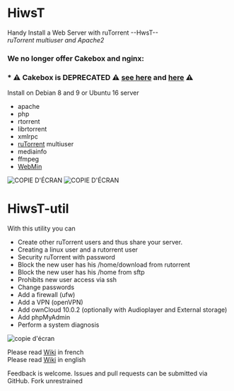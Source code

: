 # HiwsT
Handy Install a Web Server with ruTorrent --HwsT--  
_ruTorrent multiuser and Apache2_  

### We no longer offer Cakebox and nginx:
### * :warning: Cakebox is DEPRECATED :warning: <a href="https://github.com/cakebox/cakebox">see here</a> and <a href="https://github.com/cakebox/cakebox/issues/216">here</a> :warning:  

Install on Debian 8 and 9 or Ubuntu 16 server
- apache
- php
- rtorrent
 - librtorrent
 - xmlrpc
- <a href="https://github.com/Novik/ruTorrent/">ruTorrent</a> multiuser
 - mediainfo
 - ffmpeg
- <a href="http://www.webmin.com/">WebMin</a>

![COPIE D'ÉCRAN](https://github.com/Patlol/Handy-Install-Web-Server-ruTorrent-/wiki/png/Capture2017-07-02_01:07:57.png) ![COPIE D'ÉCRAN](https://github.com/Patlol/Handy-Install-Web-Server-ruTorrent-/wiki/png/Capture2017-07-02_01:08:15.png)
# HiwsT-util
With this utility you can  
- Create other ruTorrent users and thus share your server.  
 - Creating a linux user and a rutorrent user  
 - Security ruTorrent with password
 - Block the new user has his /home/download from rutorrent  
 - Block the new user has his /home from sftp  
 - Prohibits new user access via ssh  
- Change passwords
- Add a firewall (ufw)
- Add a VPN (openVPN)
- Add ownCloud 10.0.2 (optionally with Audioplayer and External storage)
- Add phpMyAdmin
- Perform a system diagnosis  

![copie d'écran](https://github.com/Patlol/Handy-Install-Web-Server-ruTorrent-/wiki/png/Capture2017-07-02_01:03:30.png)

Please read <a href="https://github.com/Patlol/Install-Handy-Web-Server-ruTorrent-/wiki/Home">Wiki</a> in french  
Please read <a href="https://github.com/Patlol/Install-Handy-Web-Server-ruTorrent-/wiki/Home-en">Wiki</a> in english

Feedback is welcome. Issues and pull requests can be submitted via GitHub. Fork unrestrained

